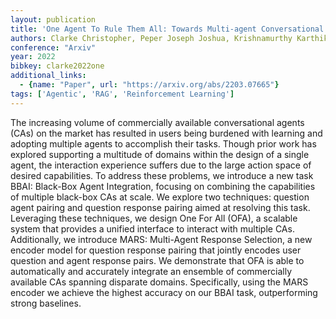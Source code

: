 ```yaml
---
layout: publication
title: 'One Agent To Rule Them All: Towards Multi-agent Conversational AI'
authors: Clarke Christopher, Peper Joseph Joshua, Krishnamurthy Karthik, Talamonti Walter, Leach Kevin, Lasecki Walter, Kang Yiping, Tang Lingjia, Mars Jason
conference: "Arxiv"
year: 2022
bibkey: clarke2022one
additional_links:
  - {name: "Paper", url: "https://arxiv.org/abs/2203.07665"}
tags: ['Agentic', 'RAG', 'Reinforcement Learning']
---
```

The increasing volume of commercially available conversational agents (CAs)
on the market has resulted in users being burdened with learning and adopting
multiple agents to accomplish their tasks. Though prior work has explored
supporting a multitude of domains within the design of a single agent, the
interaction experience suffers due to the large action space of desired
capabilities. To address these problems, we introduce a new task BBAI:
Black-Box Agent Integration, focusing on combining the capabilities of multiple
black-box CAs at scale. We explore two techniques: question agent pairing and
question response pairing aimed at resolving this task. Leveraging these
techniques, we design One For All (OFA), a scalable system that provides a
unified interface to interact with multiple CAs. Additionally, we introduce
MARS: Multi-Agent Response Selection, a new encoder model for question response
pairing that jointly encodes user question and agent response pairs. We
demonstrate that OFA is able to automatically and accurately integrate an
ensemble of commercially available CAs spanning disparate domains.
Specifically, using the MARS encoder we achieve the highest accuracy on our
BBAI task, outperforming strong baselines.

